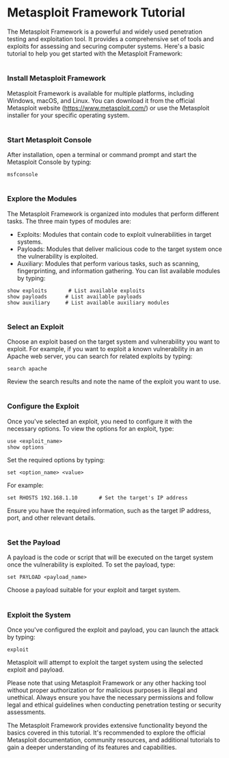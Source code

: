 # Metasploit Framework Tutorial
The Metasploit Framework is a powerful and widely used penetration testing and exploitation tool. It provides a comprehensive set of tools and exploits for assessing and securing computer systems. Here's a basic tutorial to help you get started with the Metasploit Framework:
#
### Install Metasploit Framework
Metasploit Framework is available for multiple platforms, including Windows, macOS, and Linux. You can download it from the official Metasploit website (https://www.metasploit.com/) or use the Metasploit installer for your specific operating system.
#
### Start Metasploit Console
After installation, open a terminal or command prompt and start the Metasploit Console by typing:
```
msfconsole
```
#
### Explore the Modules
The Metasploit Framework is organized into modules that perform different tasks. The three main types of modules are:
- Exploits: Modules that contain code to exploit vulnerabilities in target systems.
- Payloads: Modules that deliver malicious code to the target system once the vulnerability is exploited.
- Auxiliary: Modules that perform various tasks, such as scanning, fingerprinting, and information gathering.
You can list available modules by typing:
```
show exploits       # List available exploits
show payloads      # List available payloads
show auxiliary     # List available auxiliary modules
```
#
### Select an Exploit
Choose an exploit based on the target system and vulnerability you want to exploit. For example, if you want to exploit a known vulnerability in an Apache web server, you can search for related exploits by typing:
```
search apache
```
Review the search results and note the name of the exploit you want to use.
#
### Configure the Exploit
Once you've selected an exploit, you need to configure it with the necessary options. To view the options for an exploit, type:
```
use <exploit_name>
show options
```
Set the required options by typing:
```
set <option_name> <value>
```
For example:
```
set RHOSTS 192.168.1.10       # Set the target's IP address
```
Ensure you have the required information, such as the target IP address, port, and other relevant details.
#
### Set the Payload
A payload is the code or script that will be executed on the target system once the vulnerability is exploited. To set the payload, type:
```
set PAYLOAD <payload_name>
```
Choose a payload suitable for your exploit and target system.
#
### Exploit the System
Once you've configured the exploit and payload, you can launch the attack by typing:
```
exploit
```
Metasploit will attempt to exploit the target system using the selected exploit and payload.
 
Please note that using Metasploit Framework or any other hacking tool without proper authorization or for malicious purposes is illegal and unethical. Always ensure you have the necessary permissions and follow legal and ethical guidelines when conducting penetration testing or security assessments.
 
The Metasploit Framework provides extensive functionality beyond the basics covered in this tutorial. It's recommended to explore the official Metasploit documentation, community resources, and additional tutorials to gain a deeper understanding of its features and capabilities.
